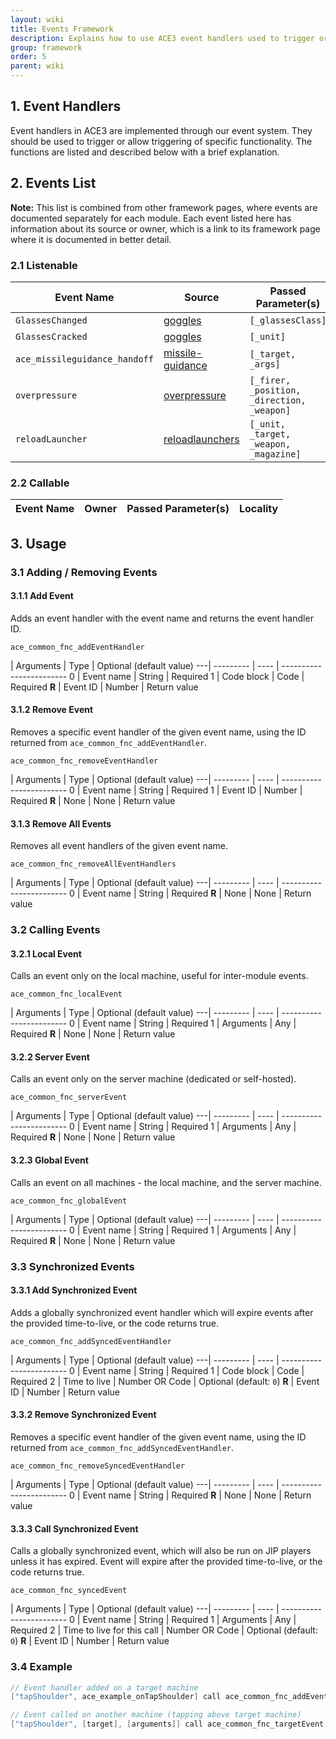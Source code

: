 ```yaml
---
layout: wiki
title: Events Framework
description: Explains how to use ACE3 event handlers used to trigger or allow triggering of specific functionality and lists all documented events.
group: framework
order: 5
parent: wiki
---
```


## 1. Event Handlers

Event handlers in ACE3 are implemented through our event system. They should be used to trigger or allow triggering of specific functionality. The functions are listed and described below with a brief explanation.


## 2. Events List

**Note:** This list is combined from other framework pages, where events are documented separately for each module. Each event listed here has information about its source or owner, which is a link to its framework page where it is documented in better detail.

### 2.1 Listenable

Event Name | Source | Passed Parameter(s) | Locality
---------- | ------ | ------------------- | --------
`GlassesChanged` | [goggles](http://ace3mod.com/wiki/framework/goggles-framework.html) | `[_glassesClass]` | Local
`GlassesCracked` | [goggles](http://ace3mod.com/wiki/framework/goggles-framework.html) | `[_unit]` | Local
`ace_missileguidance_handoff` | [missile-guidance](http://ace3mod.com/wiki/framework/missile-guidance-framework.html) | `[_target, _args]` | Global
`overpressure` | [overpressure](http://ace3mod.com/wiki/framework/overpressure-framework.html) | `[_firer, _position, _direction, _weapon]` | Target
`reloadLauncher` | [reloadlaunchers](http://ace3mod.com/wiki/framework/reloadlaunchers-framework.html) | `[_unit, _target, _weapon, _magazine]` | Target

### 2.2 Callable

Event Name | Owner | Passed Parameter(s) | Locality
---------- | ----- | ------------------- | --------



## 3. Usage

### 3.1 Adding / Removing Events

#### 3.1.1 Add Event

Adds an event handler with the event name and returns the event handler ID.

`ace_common_fnc_addEventHandler`

   | Arguments | Type | Optional (default value)
---| --------- | ---- | ------------------------
0  | Event name | String | Required
1  | Code block | Code | Required
**R** | Event ID | Number | Return value

#### 3.1.2 Remove Event

Removes a specific event handler of the given event name, using the ID returned from `ace_common_fnc_addEventHandler`.

`ace_common_fnc_removeEventHandler`

   | Arguments | Type | Optional (default value)
---| --------- | ---- | ------------------------
0  | Event name | String | Required
1  | Event ID | Number | Required
**R** | None | None | Return value


#### 3.1.3 Remove All Events

Removes all event handlers of the given event name.

`ace_common_fnc_removeAllEventHandlers`

   | Arguments | Type | Optional (default value)
---| --------- | ---- | ------------------------
0  | Event name | String | Required
**R** | None | None | Return value


### 3.2 Calling Events

#### 3.2.1 Local Event

Calls an event only on the local machine, useful for inter-module events.

`ace_common_fnc_localEvent`

   | Arguments | Type | Optional (default value)
---| --------- | ---- | ------------------------
0  | Event name | String | Required
1  | Arguments | Any | Required
**R** | None | None | Return value

#### 3.2.2 Server Event

Calls an event only on the server machine (dedicated or self-hosted).

`ace_common_fnc_serverEvent`

   | Arguments | Type | Optional (default value)
---| --------- | ---- | ------------------------
0  | Event name | String | Required
1  | Arguments | Any | Required
**R** | None | None | Return value

#### 3.2.3 Global Event

Calls an event on all machines - the local machine, and the server machine.

`ace_common_fnc_globalEvent`

   | Arguments | Type | Optional (default value)
---| --------- | ---- | ------------------------
0  | Event name | String | Required
1  | Arguments | Any | Required
**R** | None | None | Return value


### 3.3 Synchronized Events

#### 3.3.1 Add Synchronized Event

Adds a globally synchronized event handler which will expire events after the provided time-to-live, or the code returns true.

`ace_common_fnc_addSyncedEventHandler`

   | Arguments | Type | Optional (default value)
---| --------- | ---- | ------------------------
0  | Event name | String | Required
1  | Code block | Code | Required
2  | Time to live | Number OR Code | Optional (default: `0`)
**R** | Event ID | Number | Return value

#### 3.3.2 Remove Synchronized Event

Removes a specific event handler of the given event name, using the ID returned from `ace_common_fnc_addSyncedEventHandler`.

`ace_common_fnc_removeSyncedEventHandler`

   | Arguments | Type | Optional (default value)
---| --------- | ---- | ------------------------
0  | Event name | String | Required
**R** | None | None | Return value

#### 3.3.3 Call Synchronized Event

Calls a globally synchronized event, which will also be run on JIP players unless it has expired. Event will expire after the provided time-to-live, or the code returns true.

`ace_common_fnc_syncedEvent`

   | Arguments | Type | Optional (default value)
---| --------- | ---- | ------------------------
0  | Event name | String | Required
1  | Arguments | Any | Required
2  | Time to live for this call | Number OR Code | Optional (default: `0`)
**R** | Event ID | Number | Return value


### 3.4 Example

```c++
// Event handler added on a target machine
["tapShoulder", ace_example_onTapShoulder] call ace_common_fnc_addEventHandler;

// Event called on another machine (tapping above target machine)
["tapShoulder", [target], [arguments]] call ace_common_fnc_targetEvent;
```
